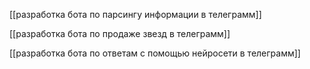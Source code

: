 

[[разработка бота по парсингу информации в телеграмм]]

[[разработка бота по продаже звезд в телеграмм]]

[[разработка бота по ответам с помощью нейросети в телеграмм]]